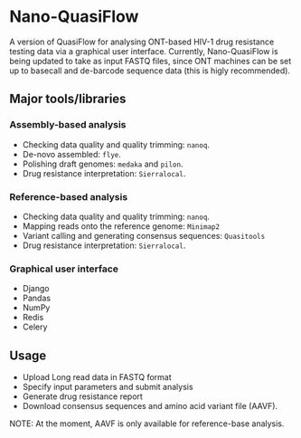 # Nano-QuasiFlow

A version of QuasiFlow for analysing ONT-based HIV-1 drug resistance testing data via a graphical user interface. Currently, Nano-QuasiFlow is being updated to take as input FASTQ files, since ONT machines can be set up to basecall and de-barcode sequence data (this is higly recommended).

## Major tools/libraries

### Assembly-based analysis

* Checking data quality and quality trimming: `nanoq`.
* De-novo assembled: `flye`.
* Polishing draft genomes: `medaka` and `pilon`.
* Drug resistance interpretation: `Sierralocal`.

### Reference-based analysis

* Checking data quality and quality trimming: `nanoq`.
* Mapping reads onto the reference genome: `Minimap2`
* Variant calling and generating consensus sequences: `Quasitools`
* Drug resistance interpretation: `Sierralocal`.

### Graphical user interface

* Django
* Pandas
* NumPy
* Redis
* Celery

## Usage

* Upload Long read data in FASTQ format
* Specify input parameters and submit analysis
* Generate drug resistance report
* Download consensus sequences and amino acid variant file (AAVF).

 NOTE: At the moment, AAVF is only available for reference-base analysis.
 



